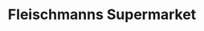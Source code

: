 ---
title: "Fleischmanns Supermarket"
url: /fleischmanns/fleischmanns-supermarket/
shop: Supermarkt
---